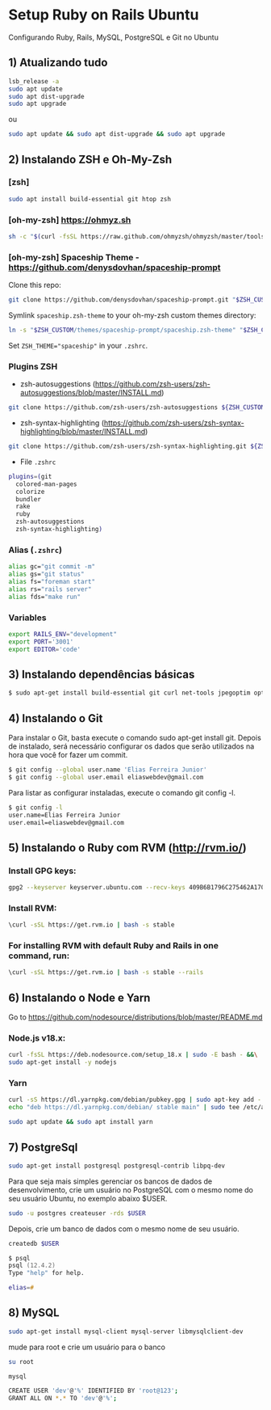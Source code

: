 # Setup Ruby on Rails Ubuntu
Configurando Ruby, Rails, MySQL, PostgreSQL e Git no Ubuntu

## 1) Atualizando tudo
```zsh
lsb_release -a
sudo apt update
sudo apt dist-upgrade
sudo apt upgrade
```
ou
```zsh
sudo apt update && sudo apt dist-upgrade && sudo apt upgrade
```

## 2) Instalando ZSH e Oh-My-Zsh
### [zsh]
```zsh
sudo apt install build-essential git htop zsh
```
### [oh-my-zsh] https://ohmyz.sh
```zsh
sh -c "$(curl -fsSL https://raw.github.com/ohmyzsh/ohmyzsh/master/tools/install.sh)"
```

### [oh-my-zsh] Spaceship Theme - https://github.com/denysdovhan/spaceship-prompt

Clone this repo:

```zsh
git clone https://github.com/denysdovhan/spaceship-prompt.git "$ZSH_CUSTOM/themes/spaceship-prompt" --depth=1
```

Symlink `spaceship.zsh-theme` to your oh-my-zsh custom themes directory:

```zsh
ln -s "$ZSH_CUSTOM/themes/spaceship-prompt/spaceship.zsh-theme" "$ZSH_CUSTOM/themes/spaceship.zsh-theme" 
```

Set `ZSH_THEME="spaceship"` in your `.zshrc`.

### Plugins ZSH
- zsh-autosuggestions (https://github.com/zsh-users/zsh-autosuggestions/blob/master/INSTALL.md)
```zsh
git clone https://github.com/zsh-users/zsh-autosuggestions ${ZSH_CUSTOM:-~/.oh-my-zsh/custom}/plugins/zsh-autosuggestions
```

- zsh-syntax-highlighting (https://github.com/zsh-users/zsh-syntax-highlighting/blob/master/INSTALL.md)
```zsh
git clone https://github.com/zsh-users/zsh-syntax-highlighting.git ${ZSH_CUSTOM:-~/.oh-my-zsh/custom}/plugins/zsh-syntax-highlighting
```

- File `.zshrc`
```zsh
plugins=(git
  colored-man-pages
  colorize
  bundler
  rake
  ruby
  zsh-autosuggestions
  zsh-syntax-highlighting)
```

### Alias (`.zshrc`)
```zsh
alias gc="git commit -m"
alias gs="git status"
alias fs="foreman start"
alias rs="rails server"
alias fds="make run"
```

### Variables
```zsh
export RAILS_ENV="development"
export PORT='3001'
export EDITOR='code'
```

## 3) Instalando dependências básicas
```zsh
$ sudo apt-get install build-essential git curl net-tools jpegoptim optipng imagemagick libmagickwand-dev unattended-upgrades patch zlib1g-dev liblzma-dev postgresql-client libpq-dev mysql-client libmysqlclient-dev
```

## 4) Instalando o Git

Para instalar o Git, basta execute o comando sudo apt-get install git. Depois de instalado, será necessário configurar os dados que serão utilizados na hora que você for fazer um commit.

```zsh
$ git config --global user.name 'Elias Ferreira Junior'
$ git config --global user.email eliaswebdev@gmail.com
```

Para listar as configurar instaladas, execute o comando git config -l.

```zsh
$ git config -l
user.name=Elias Ferreira Junior
user.email=eliaswebdev@gmail.com
```
## 5) Instalando o Ruby com RVM (http://rvm.io/)

### Install GPG keys: 
```zsh
gpg2 --keyserver keyserver.ubuntu.com --recv-keys 409B6B1796C275462A1703113804BB82D39DC0E3 7D2BAF1CF37B13E2069D6956105BD0E739499BDB
```

### Install RVM: 
```zsh
\curl -sSL https://get.rvm.io | bash -s stable
```

### For installing RVM with default Ruby and Rails in one command, run: 
```zsh
\curl -sSL https://get.rvm.io | bash -s stable --rails
```

## 6) Instalando o Node e Yarn
Go to https://github.com/nodesource/distributions/blob/master/README.md

### Node.js v18.x:
```zsh
curl -fsSL https://deb.nodesource.com/setup_18.x | sudo -E bash - &&\
sudo apt-get install -y nodejs
```

### Yarn
```zsh
curl -sS https://dl.yarnpkg.com/debian/pubkey.gpg | sudo apt-key add -
echo "deb https://dl.yarnpkg.com/debian/ stable main" | sudo tee /etc/apt/sources.list.d/yarn.list
```
```zsh
sudo apt update && sudo apt install yarn
```

## 7) PostgreSql

```zsh
sudo apt-get install postgresql postgresql-contrib libpq-dev
```

Para que seja mais simples gerenciar os bancos de dados de desenvolvimento, crie um usuário no PostgreSQL com o mesmo nome do seu usuário Ubuntu, no exemplo abaixo $USER.

```zsh
sudo -u postgres createuser -rds $USER
```

Depois, crie um banco de dados com o mesmo nome de seu usuário.
```zsh
createdb $USER
```

```zsh
$ psql
psql (12.4.2)
Type "help" for help.

elias=#
```

## 8) MySQL
```zsh
sudo apt-get install mysql-client mysql-server libmysqlclient-dev
```

mude para root e crie um usuário para o banco

```zsh
su root
```

```zsh
mysql
```

```zsh
CREATE USER 'dev'@'%' IDENTIFIED BY 'root@123';
GRANT ALL ON *.* TO 'dev'@'%';
```
